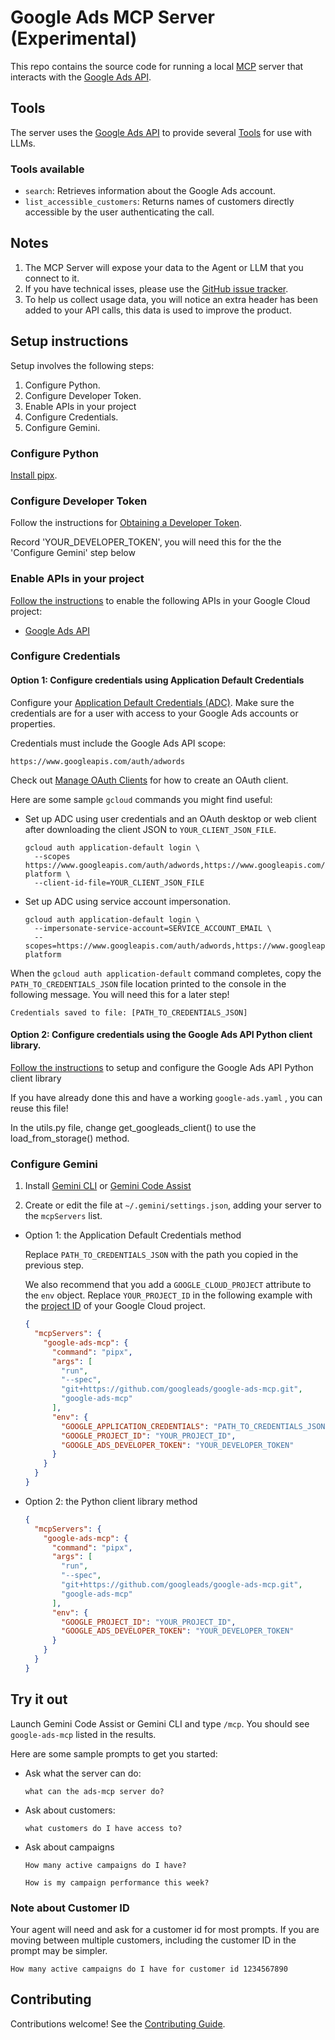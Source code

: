 # Google Ads MCP Server (Experimental)

This repo contains the source code for running a local
[MCP](https://modelcontextprotocol.io) server that interacts with the
[Google Ads API](https://developers.google.com/google-ads/api).

## Tools

The server uses the
[Google Ads API](https://developers.google.com/google-ads/api/reference/rpc/v21/overview)
to provide several
[Tools](https://modelcontextprotocol.io/docs/concepts/tools) for use with LLMs.

### Tools available

- `search`: Retrieves information about the Google Ads account.
- `list_accessible_customers`: Returns names of customers directly accessible
  by the user authenticating the call.

## Notes

1.  The MCP Server will expose your data to the Agent or LLM that you connect to it.
1.  If you have technical isses, please use the [GitHub issue tracker](https://github.com/googleads/google-ads-mcp/issues).
1.  To help us collect usage data, you will notice an extra header has been added to your API calls, this data is used to improve the product.

## Setup instructions

Setup involves the following steps:

1.  Configure Python.
1.  Configure Developer Token.
1.  Enable APIs in your project
1.  Configure Credentials.
1.  Configure Gemini.

### Configure Python

[Install pipx](https://pipx.pypa.io/stable/#install-pipx).

### Configure Developer Token

Follow the instructions for [Obtaining a Developer Token](https://developers.google.com/google-ads/api/docs/get-started/dev-token).

Record 'YOUR_DEVELOPER_TOKEN', you will need this for the the 'Configure Gemini' step below

### Enable APIs in your project

[Follow the instructions](https://support.google.com/googleapi/answer/6158841)
to enable the following APIs in your Google Cloud project:

* [Google Ads API](https://console.cloud.google.com/apis/library/googleads.googleapis.com)

### Configure Credentials
#### Option 1: Configure credentials using Application Default Credentials

Configure your [Application Default Credentials
(ADC)](https://cloud.google.com/docs/authentication/provide-credentials-adc).
Make sure the credentials are for a user with access to your Google Ads
accounts or properties.

Credentials must include the Google Ads API scope:

```
https://www.googleapis.com/auth/adwords
```

Check out
[Manage OAuth Clients](https://support.google.com/cloud/answer/15549257)
for how to create an OAuth client.

Here are some sample `gcloud` commands you might find useful:


- Set up ADC using user credentials and an OAuth desktop or web client after
  downloading the client JSON to `YOUR_CLIENT_JSON_FILE`.

  ```shell
  gcloud auth application-default login \
    --scopes https://www.googleapis.com/auth/adwords,https://www.googleapis.com/auth/cloud-platform \
    --client-id-file=YOUR_CLIENT_JSON_FILE
  ```

- Set up ADC using service account impersonation.

  ```shell
  gcloud auth application-default login \
    --impersonate-service-account=SERVICE_ACCOUNT_EMAIL \
    --scopes=https://www.googleapis.com/auth/adwords,https://www.googleapis.com/auth/cloud-platform
  ```

When the `gcloud auth application-default` command completes, copy the
`PATH_TO_CREDENTIALS_JSON` file location printed to the console in the
following message. You will need this for a later step!

```
Credentials saved to file: [PATH_TO_CREDENTIALS_JSON]
```

#### Option 2: Configure credentials using the Google Ads API Python client library.

[Follow the instructions](https://developers.google.com/google-ads/api/docs/client-libs/python/)
to setup and configure the Google Ads API Python client library

If you have already done this and have a working `google-ads.yaml` , you can reuse this file!

In the utils.py file, change get_googleads_client() to use the load_from_storage() method.

### Configure Gemini

1.  Install [Gemini
    CLI](https://github.com/google-gemini/gemini-cli/blob/main/docs/cli/index.md)
    or [Gemini Code
    Assist](https://marketplace.visualstudio.com/items?itemName=Google.geminicodeassist)

1.  Create or edit the file at `~/.gemini/settings.json`, adding your server
    to the `mcpServers` list.


- Option 1: the Application Default Credentials method

    Replace `PATH_TO_CREDENTIALS_JSON` with the path you copied in the previous
    step.

    We also recommend that you add a `GOOGLE_CLOUD_PROJECT` attribute to the
    `env` object. Replace `YOUR_PROJECT_ID` in the following example with the
    [project ID](https://support.google.com/googleapi/answer/7014113) of your
    Google Cloud project.



    ```json
    {
      "mcpServers": {
        "google-ads-mcp": {
          "command": "pipx",
          "args": [
            "run",
            "--spec",
            "git+https://github.com/googleads/google-ads-mcp.git",
            "google-ads-mcp"
          ],
          "env": {
            "GOOGLE_APPLICATION_CREDENTIALS": "PATH_TO_CREDENTIALS_JSON",
            "GOOGLE_PROJECT_ID": "YOUR_PROJECT_ID",
            "GOOGLE_ADS_DEVELOPER_TOKEN": "YOUR_DEVELOPER_TOKEN"
          }
        }
      }
    }
    ```

- Option 2: the Python client library method

    ```json
    {
      "mcpServers": {
        "google-ads-mcp": {
          "command": "pipx",
          "args": [
            "run",
            "--spec",
            "git+https://github.com/googleads/google-ads-mcp.git",
            "google-ads-mcp"
          ],
          "env": {
            "GOOGLE_PROJECT_ID": "YOUR_PROJECT_ID",
            "GOOGLE_ADS_DEVELOPER_TOKEN": "YOUR_DEVELOPER_TOKEN"
          }
        }
      }
    }
    ```

## Try it out

Launch Gemini Code Assist or Gemini CLI and type `/mcp`. You should see
`google-ads-mcp` listed in the results.

Here are some sample prompts to get you started:

- Ask what the server can do:

  ```
  what can the ads-mcp server do?
  ```

- Ask about customers:

  ```
  what customers do I have access to?
  ```

- Ask about campaigns 

  ```
  How many active campaigns do I have?
  ```

  ```
  How is my campaign performance this week?
  ```

### Note about Customer ID

Your agent will need and ask for a customer id for most prompts. If you are 
moving between multiple customers, including the customer ID in the prompt may
be simpler.

```
How many active campaigns do I have for customer id 1234567890
```


## Contributing

Contributions welcome! See the [Contributing Guide](CONTRIBUTING.md).
